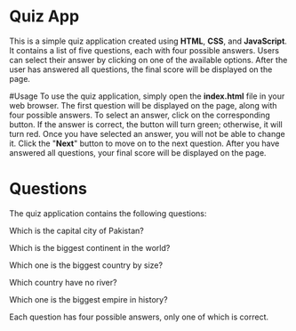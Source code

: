 # Quiz App
This is a simple quiz application created using **HTML**, **CSS**, and **JavaScript**. It contains a list of five questions, each with four possible answers. Users can select their answer by clicking on one of the available options. After the user has answered all questions, the final score will be displayed on the page.

#Usage
To use the quiz application, simply open the **index.html** file in your web browser. The first question will be displayed on the page, along with four possible answers. To select an answer, click on the corresponding button. If the answer is correct, the button will turn green; otherwise, it will turn red. Once you have selected an answer, you will not be able to change it. Click the "**Next**" button to move on to the next question. After you have answered all questions, your final score will be displayed on the page.

# Questions
The quiz application contains the following questions:

Which is the capital city of Pakistan?

Which is the biggest continent in the world?

Which one is the biggest country by size?

Which country have no river?

Which one is the biggest empire in history?

Each question has four possible answers, only one of which is correct.
